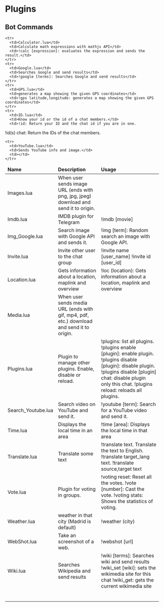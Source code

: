 
# Plugins

Bot Commands
------------
<table>
  <thead>
    <tr>
      <td><strong>Name</strong></td>
      <td><strong>Description</strong></td>
      <td><strong>Usage</strong></td>
    </tr>
  </thead>
  <tbody>
  
    <tr>
      <td>Calculator.lua</td>
      <td>Calculate math expressions with mathjs API</td>
      <td>!calc [expression]: evaluates the expression and sends the result.</td>
    </tr>
    <tr>
      <td>Google.lua</td>
      <td>Searches Google and send results</td>
      <td>!google [terms]: Searches Google and send results</td>
    </tr>
    <tr>
      <td>GPS.lua</td>
      <td>generates a map showing the given GPS coordinates</td>
      <td>!gps latitude,longitude: generates a map showing the given GPS coordinates</td>
    </tr>
    <tr>
      <td>ID.lua</td>
      <td>Know your id or the id of a chat members.</td>
      <td>!id: Return your ID and the chat id if you are in one.
!id(s) chat: Return the IDs of the chat members.</td>
    </tr>
    <tr>
      <td>Images.lua</td>
      <td>When user sends image URL (ends with png, jpg, jpeg) download and send it to origin.</td>
      <td></td>
    </tr>
    <tr>
      <td>Imdb.lua</td>
      <td>IMDB plugin for Telegram</td>
      <td>!imdb [movie]</td>
    </tr>
    <tr>
      <td>Img_Google.lua</td>
      <td>Search image with Google API and sends it.</td>
      <td>!img [term]: Random search an image with Google API.</td>
    </tr>
    <tr>
      <td>Invite.lua</td>
      <td>Invite other user to the chat group</td>
      <td>!invite name [user_name]
!invite id [user_id]</td>
    </tr>
    <tr>
      <td>Location.lua</td>
      <td>Gets information about a location, maplink and overview</td>
      <td>!loc (location): Gets information about a location, maplink and overview</td>
    </tr>
    <tr>
      <td>Media.lua</td>
      <td>When user sends media URL (ends with gif, mp4, pdf, etc.) download and send it to origin.</td>
      <td></td>
    </tr>
    <tr>
      <td>Plugins.lua</td>
      <td>Plugin to manage other plugins. Enable, disable or reload.</td>
      <td>!plugins: list all plugins.
!plugins enable [plugin]: enable plugin.
!plugins disable [plugin]: disable plugin.
!plugins disable [plugin] chat: disable plugin only this chat.
!plugins reload: reloads all plugins.</td>
    </tr>
    <tr>
      <td>Search_Youtube.lua</td>
      <td>Search video on YouTube and send it.</td>
      <td>!youtube [term]: Search for a YouTube video and send it.</td>
    </tr>
    <tr>
      <td>Time.lua</td>
      <td>Displays the local time in an area</td>
      <td>!time [area]: Displays the local time in that area</td>
    </tr>
    <tr>
      <td>Translate.lua</td>
      <td>Translate some text</td>
      <td>!translate text. Translate the text to English.
!translate target_lang text.
!translate source,target text</td>
    </tr>
    <tr>
      <td>Vote.lua</td>
      <td>Plugin for voting in groups.</td>
      <td>!voting reset: Reset all the votes.
!vote [number]: Cast the vote.
!voting stats: Shows the statistics of voting.</td>
    </tr>
    <tr>
      <td>Weather.lua</td>
      <td>weather in that city (Madrid is default)</td>
      <td>!weather (city)</td>
    </tr>
    <tr>
      <td>WebShot.lua</td>
      <td>Take an screenshot of a web.</td>
      <td>!webshot [url]</td>
    </tr>
    <tr>
      <td>Wiki.lua</td>
      <td>Searches Wikipedia and send results</td>
      <td>!wiki [terms]: Searches wiki and send results
!wiki_set [wiki]: sets the wikimedia site for this chat
!wiki_get: gets the current wikimedia site</td>
    </tr>
    <tr>
      <td></td>
      <td></td>
      <td></td>
    </tr>
    <tr>
      <td></td>
      <td></td>
      <td></td>
    </tr>
    <tr>
      <td></td>
      <td></td>
      <td></td>
    </tr>
    <tr>
      <td></td>
      <td></td>
      <td></td>
    </tr>
    <tr>
      <td></td>
      <td></td>
      <td></td>
    </tr>
    <tr>
      <td></td>
      <td></td>
      <td></td>
    </tr>
    
    <tr>
      <td>YouTube.lua</td>
      <td>Sends YouTube info and image.</td>
      <td></td>
    </tr>
  </tbody>
</table>
